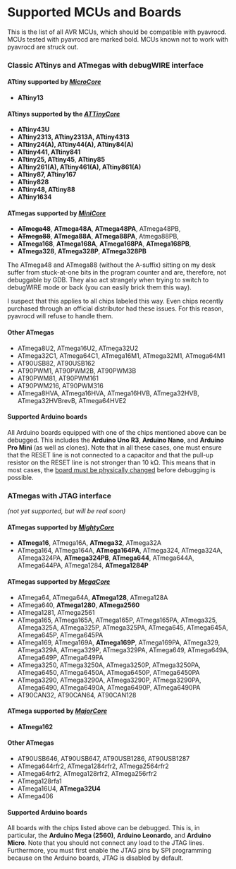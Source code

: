 # Supported MCUs and Boards



This is the list of all AVR MCUs, which should be compatible with pyavrocd. MCUs tested with pyavrocd are marked bold. MCUs known not to work with pyavrocd are struck out.

### Classic ATtinys and ATmegas with debugWIRE interface

#### ATtiny supported by [*MicroCore*](https://github.com/MCUdude/MicroCore)

- **ATtiny13**

#### ATtinys supported by the [*ATTinyCore*](https://github.com/SpenceKonde/ATTinyCore)

* **ATtiny43U**
* **ATtiny2313, ATtiny2313A, ATtiny4313**
* **ATtiny24(A), ATtiny44(A), ATtiny84(A)**
* **ATtiny441, ATtiny841**
* **ATtiny25, ATtiny45**, **ATtiny85**
* **ATtiny261(A), ATtiny461(A), ATtiny861(A)**
* **ATtiny87, ATtiny167**
* **ATtiny828**
* **ATtiny48, ATtiny88**
* **ATtiny1634**

#### ATmegas supported by [*MiniCore*](https://github.com/MCUdude/MiniCore)

* <s>__ATmega48__</s>, __ATmega48A__, __ATmega48PA__, ATmega48PB,
* <s>__ATmega88__</s>, __ATmega88A__, __ATmega88PA__, Atmega88PB,
* __ATmega168__, __ATmega168A__, __ATmega168PA__, **ATmega168PB**,
* **ATmega328**, __ATmega328P__, **ATmega328PB**

The ATmega48 and ATmega88 (without the A-suffix) sitting on my desk suffer from stuck-at-one bits in the program counter and are, therefore, not debuggable by GDB. They also act strangely when trying to switch to debugWIRE mode or back (you can easily brick them this way).

I suspect that this applies to all chips labeled this way. Even chips recently purchased through an official distributor had these issues. For this reason, pyavrocd will refuse to handle them.

#### Other ATmegas

* ATmega8U2, ATmega16U2, ATmega32U2
* ATmega32C1, ATmega64C1, ATmega16M1, ATmega32M1, ATmega64M1
* AT90USB82, AT90USB162
* AT90PWM1, AT90PWM2B, AT90PWM3B
* AT90PWM81, AT90PWM161
* AT90PWM216, AT90PWM316
* ATmega8HVA, ATmega16HVA, ATmega16HVB, ATmega32HVB, ATmega32HVBrevB, ATmega64HVE2

#### Supported Arduino boards

All Arduino boards equipped with one of the chips mentioned above can be debugged. This includes the **Arduino Uno R3**, **Arduino Nano**, and **Arduino Pro Mini** (as well as clones). Note that in all these cases, one must ensure that the RESET line is not connected to a capacitor and that the pull-up resistor on the RESET line is not stronger than 10 kΩ. This means that in most cases, the [board must be physically changed](https://github.com/felias-fogg/pyavrocd/blob/main/docs/board-preparation.md) before debugging is possible.



### ATmegas with JTAG interface

*(not yet supported, but will be real soon)*

#### ATmegas supported by [*MightyCore*](https://github.com/MCUdude/MightyCore)

* **ATmega16**, ATmega16A, **ATmega32**, ATmega32A
* ATmega164, ATmega164A, **ATmega164PA**, ATmega324, ATmega324A, ATmega324PA, **ATmega324PB**, **ATmega644**, ATmega644A, ATmega644PA, ATmega1284, **ATmega1284P**

#### ATmegas supported by [*MegaCore*](https://github.com/MCUdude/MegaCore)

* ATmega64, ATmega64A, **ATmega128**, ATmega128A
* ATmega640, **ATmega1280**, **ATmega2560**
* ATmega1281, ATmega2561
* ATmega165, ATmega165A, ATmega165P, ATmega165PA, ATmega325, ATmega325A, ATmega325P, ATmega325PA, ATmega645, ATmega645A, ATmega645P, ATmega645PA
* ATmega169, ATmega169A, **ATmega169P**, ATmega169PA, ATmega329, ATmega329A, ATmega329P, ATmega329PA, ATmega649, ATmega649A, ATmega649P, ATmega649PA
* ATmega3250, ATmega3250A, ATmega3250P, ATmega3250PA, ATmega6450, ATmega6450A, ATmega6450P, ATmega6450PA
* ATmega3290, ATmega3290A, ATmega3290P, ATmega3290PA, ATmega6490, ATmega6490A, ATmega6490P, ATmega6490PA
* AT90CAN32, AT90CAN64, AT90CAN128

#### ATmega supported by [*MajorCore*](https://github.com/MCUdude/MajorCore)

* **ATmega162**

#### Other ATmegas

* AT90USB646, AT90USB647, AT90USB1286, AT90USB1287
* ATmega644rfr2, ATmega1284rfr2, ATmega2564rfr2
* ATmega64rfr2, ATmega128rfr2, ATmega256rfr2
* ATmega128rfa1
* ATmega16U4, **ATmega32U4**
* ATmega406

#### Supported Arduino boards

All boards with the chips listed above can be debugged. This is, in particular, the **Arduino Mega (2560)**, **Arduino Leonardo**, and **Arduino Micro**. Note that you should not connect any load to the JTAG lines. Furthermore, you must first enable the JTAG pins by SPI programming because on the Arduino boards, JTAG is disabled by default.

